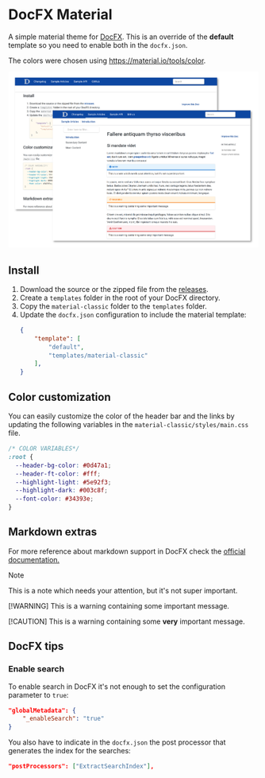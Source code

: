 # DocFX Material

A simple material theme for [DocFX](https://dotnet.github.io/docfx/). This is an
override of the **default** template so you need to enable both in the `docfx.json`.

The colors were chosen using <https://material.io/tools/color>.

![DocFX Material Site](./images/classic/docfx-screenshot.png)

## Install

1. Download the source or the zipped file from the [releases](https://github.com/ovasquez/docfx-material/releases).
2. Create a `templates` folder in the root of your DocFX directory.
3. Copy the `material-classic` folder to the `templates` folder.
4. Update the `docfx.json` configuration to include the material template:
    ```json
    {
        "template": [
            "default",
            "templates/material-classic"
        ],
    }
    ```

## Color customization

You can easily customize the color of the header bar and the links by updating
the following variables in the `material-classic/styles/main.css` file.

```css
/* COLOR VARIABLES*/
:root {
  --header-bg-color: #0d47a1;
  --header-ft-color: #fff;
  --highlight-light: #5e92f3;
  --highlight-dark: #003c8f;
  --font-color: #34393e;
}
```

## Markdown extras

For more reference about markdown support in DocFX check the
[official documentation.](https://dotnet.github.io/docfx/spec/docfx_flavored_markdown.html?tabs=tabid-1%2Ctabid-a#note-warningtipimportant) 

> [!NOTE]
> This is a note which needs your attention, but it's not super important.
>
> [!WARNING]
> This is a warning containing some important message.
>
> [!CAUTION]
> This is a warning containing some **very** important message.

## DocFX tips

### Enable search

To enable search in DocFX it's not enough to set the configuration parameter to `true`:

```json
"globalMetadata": {
    "_enableSearch": "true"
}
```

You also have to indicate in the `docfx.json` the post processor that generates the index for the searches:

```json
"postProcessors": ["ExtractSearchIndex"],
```
